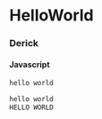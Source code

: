 # HelloWorld


### Derick

#### Javascript
```js
hello world
```

```html
hello world
HELLO WORLD
```
